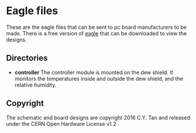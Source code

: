 # Eagle files

These are the eagle files that can be sent to pc board manufacturers to
be made. There is a free version of [eagle](http://cadsoftusa.com)
that can be downloaded to view the designs.

## Directories

* **controller** The controller module is mounted on the dew
  shield. It monitors the temperatures inside and outside the dew
  shield, and the relative humidity.

## Copyright

The schematic and board designs are copyright 2016 C.Y. Tan and
released under the CERN Open Hardware License v1.2




